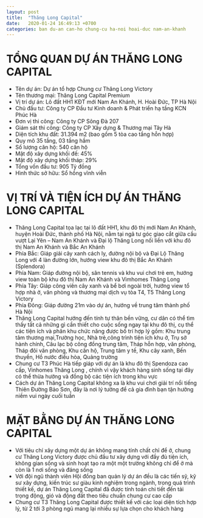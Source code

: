 ```yaml
---
layout: post
title:  "Thăng Long Capital"
date:   2020-01-24 16:49:13 +0700
categories: ban du-an can-ho chung-cu ha-noi hoai-duc nam-an-khanh
---
```


# TỔNG QUAN DỰ ÁN THĂNG LONG CAPITAL 
- Tên dự án: Dự án tổ hợp Chung cư Thăng Long Victory 
- Tên thương mại: Thăng Long Capital Premium 
- Vị trí dự án: Lô đất HH1 KĐT mới Nam An Khánh, H. Hoài Đức, TP Hà Nội 
- Chủ đầu tư: Công ty CP Đầu tư Kinh doanh & Phát triển hạ tầng KCN Phúc Hà 
- Đơn vị thi công: Công ty CP Sông Đà 207 
- Giám sát thi công: Công ty CP Xây dựng & Thương mại Tây Hà 
- Diện tích khu đất: 31.394 m2 (bao gồm 5 tòa cao tầng hỗn hợp) 
- Quy mô 35 tầng, 03 tầng hầm 
- Số lượng căn hộ: 540 căn hộ 
- Mật độ xây dựng khối đế: 45% 
- Mật độ xây dựng khối tháp: 29%
- Tổng vốn đầu tư: 905 Tỷ đồng
 - Hình thức sở hữu: Sổ hồng vĩnh viễn 

# VỊ TRÍ VÀ TIỆN ÍCH DỰ ÁN THĂNG LONG CAPITAL 
- Thăng Long Capital tọa lạc tại lô đất HH1, khu đô thị mới Nam An Khánh, huyện Hoài Đức, thành phố Hà Nội, nằm tại ngã tư góc giao cắt giữa cầu vượt Lại Yên – Nam An Khánh và Đại lộ Thăng Long nối liền với khu đô thị Nam An Khánh và Bắc An Khánh 
- Phía Bắc: Giáp giải cây xanh cách ly, đường nội bộ và Đại Lộ Thăng Long với 4 làn đường lớn, hướng view khu đô thị Bắc An Khánh (Splendora) 
- Phía Nam: Giáp đường nội bộ, sân tennis và khu vui chơi trẻ em, hướng view toàn bộ khu đô thị Nam An Khánh và Vimhomes Thăng Long 
- Phía Tây: Giáp công viên cây xanh và bể bơi ngoài trời, hướng view tổ hợp nhà ở, văn phòng và thương mại dịch vụ tòa T4, T5 Thăng Long Victory 
- Phía Đông: Giáp đường 21m vào dự án, hướng về trung tâm thành phố Hà Nội 
- Thăng Long Capital hướng đến tính tự thân bền vững, cư dân có thể tìm thấy tất cả những gì cần thiết cho cuộc sống ngay tại khu đô thị, cụ thể các tiện ích và phân khu chức năng được bố trí hợp lý gồm: Khu trung tâm thương mại,Trường học, Nhà trẻ,công trình tiện ích khu ở, Trụ sở hành chính, Câu lạc bộ công đồng trung tâm, Tháp hỗn hợp, văn phòng, Tháp đôi văn phòng, Khu căn hộ, Trung tâm y tế, Khu cây xanh, Bến thuyền, Hồ nước điều hòa, Quảng trường 
- Chung cư T3 Phúc Hà tiếp giáp với dự án là khu đô thị Spendoza cao cấp, Vinhomes Thăng Long , chính vì vậy khách hàng sinh sống tại đây có thể thừa hưởng và đồng bộ các tiện ích trong khu vực 
- Cách dự án Thăng Long Capital không xa là khu vui chơi giải trí nổi tiếng Thiên Đường Bảo Sơn, đây là nơi lý tưởng để cả gia đình bạn tận hưởng niềm vui ngày cuối tuần

# MẶT BẰNG DỰ ÁN THĂNG LONG CAPITAL 
- Với tiêu chí xây dựng một dự án không mang tính chất chỉ để ở, chung cư Thăng Long Victory được chủ đầu tư xây dựng với đầy đủ tiện ích, không gian sống và sinh hoạt tạo ra một một trường không chỉ để ở mà còn là 1 nơi sống và đáng sống 
- Với đội ngũ thành viên Hội đồng ban quản lý dự án đều là các tiến sỹ, kỹ sư xây dựng, kiến trúc sư giàu kinh nghiệm trong ngành, trong quá trình thiết kế, dự án Thăng Long Capital đã được tính toán chi tiết đến tải trọng động, gió và động đất theo tiêu chuẩn chung cư cao cấp
- Chung cư T3 Thăng Long Capital được thiết kế với các loại diện tích hợp lý, từ 2 tới 3 phòng ngủ mang lại nhiều sự lựa chọn cho khách hàng